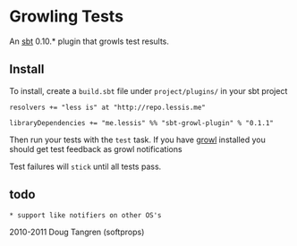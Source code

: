 # Growling Tests

An [sbt](https://github.com/harrah/xsbt#readme) 0.10.* plugin that growls test results.

## Install

To install, create a `build.sbt` file under `project/plugins/` in your sbt project

    resolvers += "less is" at "http://repo.lessis.me"

    libraryDependencies += "me.lessis" %% "sbt-growl-plugin" % "0.1.1"

Then run your tests with the `test` task. If you have [growl](http://growl.info/) installed you should get test feedback as growl notifications

Test failures will `stick` until all tests pass.

## todo

    * support like notifiers on other OS's

2010-2011 Doug Tangren (softprops)
